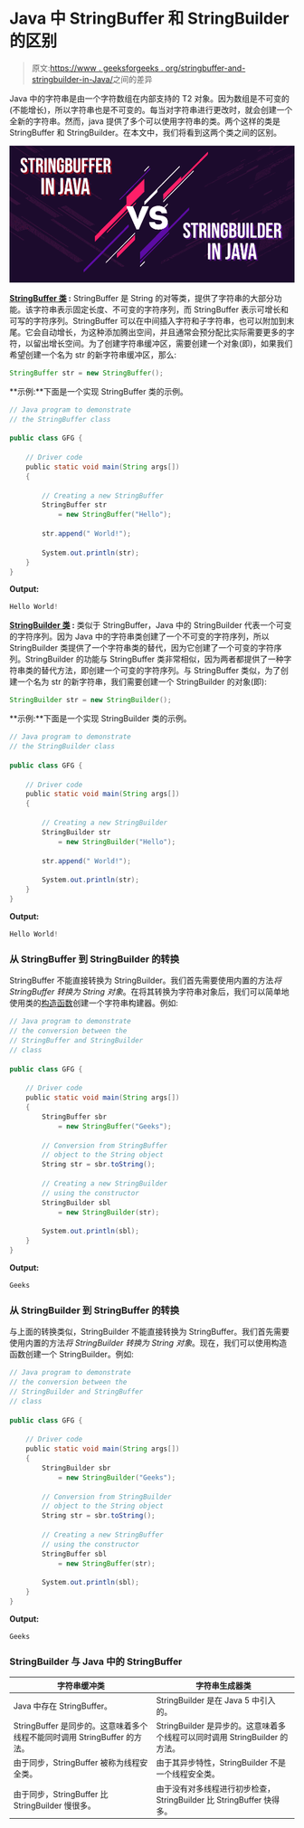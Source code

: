 # Java 中 StringBuffer 和 StringBuilder 的区别

> 原文:[https://www . geeksforgeeks . org/stringbuffer-and-stringbuilder-in-Java/](https://www.geeksforgeeks.org/difference-between-stringbuffer-and-stringbuilder-in-java/)之间的差异

Java 中的字符串是由一个字符数组在内部支持的 T2 对象。因为数组是不可变的(不能增长)，所以字符串也是不可变的。每当对字符串进行更改时，就会创建一个全新的字符串。然而，java 提供了多个可以使用字符串的类。两个这样的类是 StringBuffer 和 StringBuilder。在本文中，我们将看到这两个类之间的区别。

![Difference-between-StringBuffer-and-StringBuilder-in-Java](img/0e1a98a22abf96f16cc69be19cb124a4.png)

**[StringBuffer 类](https://www.geeksforgeeks.org/stringbuffer-class-in-java/) :** StringBuffer 是 String 的对等类，提供了字符串的大部分功能。该字符串表示固定长度、不可变的字符序列，而 StringBuffer 表示可增长和可写的字符序列。StringBuffer 可以在中间插入字符和子字符串，也可以附加到末尾。它会自动增长，为这种添加腾出空间，并且通常会预分配比实际需要更多的字符，以留出增长空间。为了创建字符串缓冲区，需要创建一个对象(即)，如果我们希望创建一个名为 str 的新字符串缓冲区，那么:

```java
StringBuffer str = new StringBuffer();

```

**示例:**下面是一个实现 StringBuffer 类的示例。

```java
// Java program to demonstrate
// the StringBuffer class

public class GFG {

    // Driver code
    public static void main(String args[])
    {

        // Creating a new StringBuffer
        StringBuffer str
            = new StringBuffer("Hello");

        str.append(" World!");

        System.out.println(str);
    }
}
```

**Output:**

```java
Hello World!

```

**[StringBuilder 类](https://www.geeksforgeeks.org/stringbuilder-class-in-java-with-examples/) :** 类似于 StringBuffer，Java 中的 StringBuilder 代表一个可变的字符序列。因为 Java 中的字符串类创建了一个不可变的字符序列，所以 StringBuilder 类提供了一个字符串类的替代，因为它创建了一个可变的字符序列。StringBuilder 的功能与 StringBuffer 类非常相似，因为两者都提供了一种字符串类的替代方法，即创建一个可变的字符序列。与 StringBuffer 类似，为了创建一个名为 str 的新字符串，我们需要创建一个 StringBuilder 的对象(即):

```java
StringBuilder str = new StringBuilder(); 

```

**示例:**下面是一个实现 StringBuilder 类的示例。

```java
// Java program to demonstrate
// the StringBuilder class

public class GFG {

    // Driver code
    public static void main(String args[])
    {

        // Creating a new StringBuilder
        StringBuilder str
            = new StringBuilder("Hello");

        str.append(" World!");

        System.out.println(str);
    }
}
```

**Output:**

```java
Hello World!

```

### 从 StringBuffer 到 StringBuilder 的转换

StringBuffer 不能直接转换为 StringBuilder。我们首先需要使用内置的方法*将 StringBuffer 转换为 String 对象*。在将其转换为字符串对象后，我们可以简单地使用类的[构造函数](https://www.geeksforgeeks.org/constructors-in-java/)创建一个字符串构建器。例如:

```java
// Java program to demonstrate
// the conversion between the
// StringBuffer and StringBuilder
// class

public class GFG {

    // Driver code
    public static void main(String args[])
    {
        StringBuffer sbr
            = new StringBuffer("Geeks");

        // Conversion from StringBuffer
        // object to the String object
        String str = sbr.toString();

        // Creating a new StringBuilder
        // using the constructor
        StringBuilder sbl
            = new StringBuilder(str);

        System.out.println(sbl);
    }
}
```

**Output:**

```java
Geeks

```

### 从 StringBuilder 到 StringBuffer 的转换

与上面的转换类似，StringBuilder 不能直接转换为 StringBuffer。我们首先需要使用内置的方法*将 StringBuilder 转换为 String 对象*。现在，我们可以使用构造函数创建一个 StringBuilder。例如:

```java
// Java program to demonstrate
// the conversion between the
// StringBuilder and StringBuffer
// class

public class GFG {

    // Driver code
    public static void main(String args[])
    {
        StringBuilder sbr
            = new StringBuilder("Geeks");

        // Conversion from StringBuilder
        // object to the String object
        String str = sbr.toString();

        // Creating a new StringBuffer
        // using the constructor
        StringBuffer sbl
            = new StringBuffer(str);

        System.out.println(sbl);
    }
}
```

**Output:**

```java
Geeks

```

### StringBuilder 与 Java 中的 StringBuffer

| 字符串缓冲类 | 字符串生成器类 |
| --- | --- |
| Java 中存在 StringBuffer。 | StringBuilder 是在 Java 5 中引入的。 |
| StringBuffer 是同步的。这意味着多个线程不能同时调用 StringBuffer 的方法。 | StringBuilder 是异步的。这意味着多个线程可以同时调用 StringBuilder 的方法。 |
| 由于同步，StringBuffer 被称为线程安全类。 | 由于其异步特性，StringBuilder 不是一个线程安全类。 |
| 由于同步，StringBuffer 比 StringBuilder 慢很多。 | 由于没有对多线程进行初步检查，StringBuilder 比 StringBuffer 快得多。 |